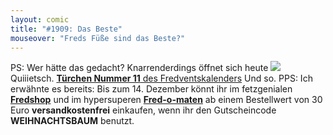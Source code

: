 ```yaml
---
layout: comic
title: "#1909: Das Beste"
mouseover: "Freds Füße sind das Beste?"
---
```


PS:
Wer hätte das gedacht? Knarrenderdings öffnet sich heute <a href="http://www.fonflatter.de/advent10"><img src="http://www.fonflatter.de/adv10/erfindungen_s.png"></a>
Quiiietsch. <a href="http://www.fonflatter.de/advent10"><strong>Türchen Nummer 11</strong> des Fredventskalenders</a>
Und so.
PPS:
Ich erwähnte es bereits: Bis zum 14. Dezember könnt ihr im fetzgenialen <a href="http://fredshop.spreadshirt.net/"><strong>Fredshop</strong></a> und im hypersuperen <a href="http://fred-o-mat.spreadshirt.net/"><strong>Fred-o-maten</strong></a> ab einem Bestellwert von 30 Euro <strong>versandkostenfrei</strong> einkaufen, wenn ihr den Gutscheincode <strong>WEIHNACHTSBAUM</strong> benutzt.
